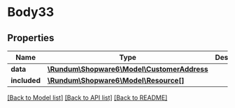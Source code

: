 # Body33

## Properties
Name | Type | Description | Notes
------------ | ------------- | ------------- | -------------
**data** | [**\Rundum\Shopware6\Model\CustomerAddress**](CustomerAddress.md) |  | [optional] 
**included** | [**\Rundum\Shopware6\Model\Resource[]**](Resource.md) |  | [optional] 

[[Back to Model list]](../../README.md#documentation-for-models) [[Back to API list]](../../README.md#documentation-for-api-endpoints) [[Back to README]](../../README.md)

